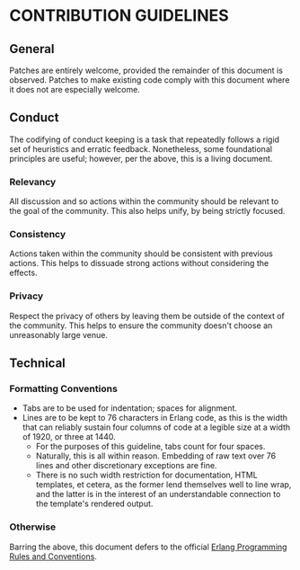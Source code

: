# CONTRIBUTION GUIDELINES

## General
Patches are entirely welcome, provided the remainder of this document is observed. Patches to make existing code comply with this document where it does not are especially welcome.

## Conduct
The codifying of conduct keeping is a task that repeatedly follows a rigid set of heuristics and erratic feedback. Nonetheless, some foundational principles are useful; however, per the above, this is a living document.

### Relevancy
All discussion and so actions within the community should be relevant to the goal of the community. This also helps unify, by being strictly focused.

### Consistency
Actions taken within the community should be consistent with previous actions. This helps to dissuade strong actions without considering the effects.

### Privacy
Respect the privacy of others by leaving them be outside of the context of the community. This helps to ensure the community doesn't choose an unreasonably large venue.

## Technical

### Formatting Conventions
* Tabs are to be used for indentation; spaces for alignment.
* Lines are to be kept to 76 characters in Erlang code, as this is the width that can reliably sustain four columns of code at a legible size at a width of 1920, or three at 1440.
  * For the purposes of this guideline, tabs count for four spaces.
  * Naturally, this is all within reason. Embedding of raw text over 76 lines and other discretionary exceptions are fine.
  * There is no such width restriction for documentation, HTML templates, et cetera, as the former lend themselves well to line wrap, and the latter is in the interest of an understandable connection to the template's rendered output.

### Otherwise
Barring the above, this document defers to the official [Erlang Programming Rules and Conventions](http://www.erlang.se/doc/programming_rules.shtml).

